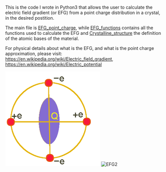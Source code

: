 This is the code I wrote in Python3 that allows the user to calculate the electric field gradient (or EFG) from a point charge distribution in a crystal,
in the desired postition.

The main file is [EFG_point_charge](https://github.com/JonathanFrassineti/Point-Charge-Electric-Field-Gradient/blob/master/EFG_point_charge.py), while [EFG_functions](https://github.com/JonathanFrassineti/Point-Charge-Electric-Field-Gradient/blob/master/EFG_functions.py) contains all the functions used to calculate the EFG and [Crystalline_structure](https://github.com/JonathanFrassineti/Point-Charge-Electric-Field-Gradient/blob/master/Crystalline_structure.py) the definition of the atomic bases of the material.

For physical details about what is the EFG, and what is the point charge approximation, please visit:
https://en.wikipedia.org/wiki/Electric_field_gradient, https://en.wikipedia.org/wiki/Electric_potential


![EFG1](./EFG.gif)
![EFG2](./EFG2.gif)
